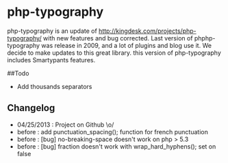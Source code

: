 php-typography
==============
php-typography is an update of http://kingdesk.com/projects/php-typography/ with new features and bug corrected. Last version of phphp-typography was release in 2009, and a lot of plugins and blog use it. We decide to make updates to this great library.
this version of php-typography includes Smartypants features.

##Todo

- Add thousands separators

## Changelog

- 04/25/2013 : Project on Github \o/
- before : add punctuation_spacing(); function for french punctuation
- before : [bug] no-breaking-space doesn't work on php > 5.3
- before : [bug] fraction doesn't work with wrap_hard_hyphens(); set on false
